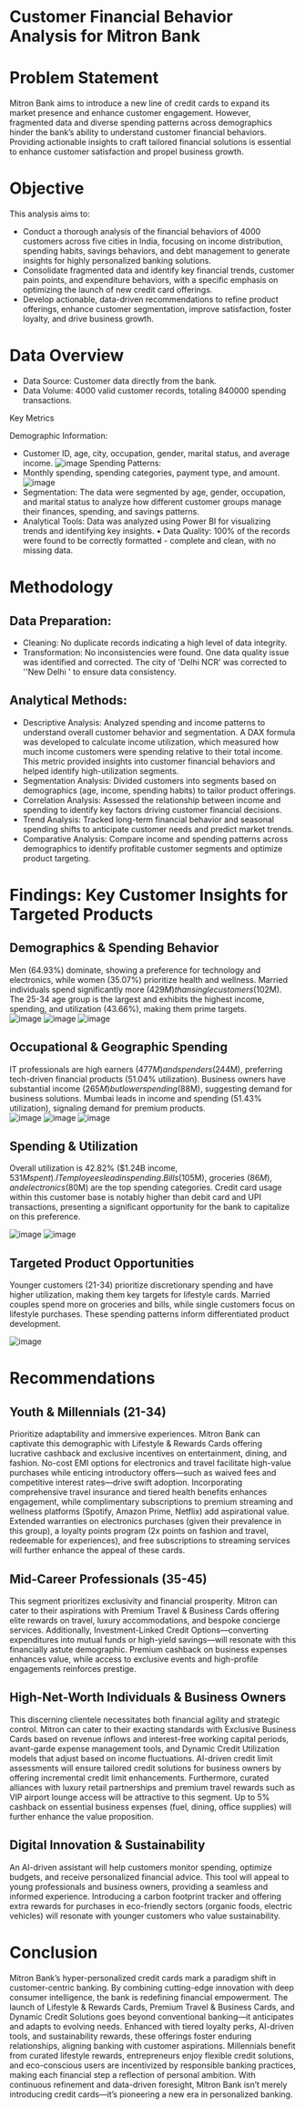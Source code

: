 # Customer Financial Behavior Analysis for Mitron Bank

#	Problem Statement
Mitron Bank aims to introduce a new line of credit cards to expand its market presence and enhance customer engagement. However, fragmented data and diverse spending patterns across demographics hinder the bank’s ability to understand customer financial behaviors. Providing actionable insights to craft tailored financial solutions is essential to enhance customer satisfaction and propel business growth.

#	Objective
This analysis aims to:
-	Conduct a thorough analysis of the financial behaviors of 4000 customers across five cities in India, focusing on income distribution, spending habits, savings behaviors, and debt management to generate insights for highly personalized banking solutions.
-	Consolidate fragmented data and identify key financial trends, customer pain points, and expenditure behaviors, with a specific emphasis on optimizing the launch of new credit card offerings.
-	Develop actionable, data-driven recommendations to refine product offerings, enhance customer segmentation, improve satisfaction, foster loyalty, and drive business growth.
  #	Data Overview
-	Data Source: Customer data directly from the bank.
-	Data Volume: 4000 valid customer records, totaling 840000 spending transactions.

Key Metrics

Demographic Information:
-	Customer ID, age, city, occupation, gender, marital status, and average income.
  ![image](https://github.com/user-attachments/assets/4a0fdd10-c2b8-4631-be6b-3e88bab3c873)
Spending Patterns:
-	Monthly spending, spending categories, payment type, and amount. 
 ![image](https://github.com/user-attachments/assets/249b73c6-e9f1-449b-a1eb-fa782e4d5f3f)
-	Segmentation: The data were segmented by age, gender, occupation, and marital status to analyze how different customer groups manage their finances, spending, and savings patterns.
-	Analytical Tools: Data was analyzed using Power BI for visualizing trends and identifying key insights.
•	Data Quality: 100% of the records were found to be correctly formatted - complete and clean, with no missing data.
  #	Methodology
## Data Preparation:
-	Cleaning: No duplicate records indicating a high level of data integrity.  
-	Transformation: No inconsistencies were found. One data quality issue was identified and corrected. The city of 'Delhi NCR' was corrected to ''New Delhi ' to ensure data consistency.
## Analytical Methods:
-	Descriptive Analysis: Analyzed spending and income patterns to understand overall customer behavior and segmentation. A DAX formula was developed to calculate income utilization, which measured how much income customers were spending relative to their total income. This metric provided insights into customer financial behaviors and helped identify high-utilization segments.
-	Segmentation Analysis: Divided customers into segments based on demographics (age, income, spending habits) to tailor product offerings.
-	Correlation Analysis: Assessed the relationship between income and spending to identify key factors driving customer financial decisions.
-	Trend Analysis: Tracked long-term financial behavior and seasonal spending shifts to anticipate customer needs and predict market trends.
-	Comparative Analysis: Compare income and spending patterns across demographics to identify profitable customer segments and optimize product targeting.
#	Findings: Key Customer Insights for Targeted Products
## Demographics & Spending Behavior
Men (64.93%) dominate, showing a preference for technology and electronics, while women (35.07%) prioritize health and wellness. Married individuals spend significantly more ($429M) than single customers ($102M).  The 25-34 age group is the largest and exhibits the highest income, spending, and utilization (43.66%), making them prime targets.  
![image](https://github.com/user-attachments/assets/35f90483-aa4f-414a-a233-77a4cd7edf4d) ![image](https://github.com/user-attachments/assets/e1ed7a9b-4e52-40a2-a846-c96b96939ea2) ![image](https://github.com/user-attachments/assets/30c89f66-0395-4bc6-b147-fef8326ad592)
## Occupational & Geographic Spending
IT professionals are high earners ($477M) and spenders ($244M), preferring tech-driven financial products (51.04% utilization). Business owners have substantial income ($265M) but lower spending ($88M), suggesting demand for business solutions. Mumbai leads in income and spending (51.43% utilization), signaling demand for premium products.  
 ![image](https://github.com/user-attachments/assets/9a176e21-0368-4b5a-998c-117c29186822) 
 ![image](https://github.com/user-attachments/assets/9447d2b7-06bd-4c9d-81d0-002a74e933a1) 
 ![image](https://github.com/user-attachments/assets/04fae426-d4e9-4de3-906d-ae4c1e505a9b)
## Spending & Utilization
Overall utilization is 42.82% ($1.24B income, $531M spent). IT employees lead in spending. Bills ($105M), groceries ($86M), and electronics ($80M) are the top spending categories. Credit card usage within this customer base is notably higher than debit card and UPI transactions, presenting a significant opportunity for the bank to capitalize on this preference.

  ![image](https://github.com/user-attachments/assets/8dee64fb-27cb-43ca-939c-9e3d891882e0)
  ![image](https://github.com/user-attachments/assets/bc4585ac-a846-4050-ad4d-23723001935d)
## Targeted Product Opportunities
Younger customers (21-34) prioritize discretionary spending and have higher utilization, making them key targets for lifestyle cards. Married couples spend more on groceries and bills, while single customers focus on lifestyle purchases. These spending patterns inform differentiated product development. 

 ![image](https://github.com/user-attachments/assets/90a7691a-9fe5-46b0-afa1-58a6b98b6048)
#	Recommendations
## Youth & Millennials (21-34)
Prioritize adaptability and immersive experiences. Mitron Bank can captivate this demographic with Lifestyle & Rewards Cards offering lucrative cashback and exclusive incentives on entertainment, dining, and fashion. No-cost EMI options for electronics and travel facilitate high-value purchases while enticing introductory offers—such as waived fees and competitive interest rates—drive swift adoption. Incorporating comprehensive travel insurance and tiered health benefits enhances engagement, while complimentary subscriptions to premium streaming and wellness platforms (Spotify, Amazon Prime, Netflix) add aspirational value. Extended warranties on electronics purchases (given their prevalence in this group), a loyalty points program (2x points on fashion and travel, redeemable for experiences), and free subscriptions to streaming services will further enhance the appeal of these cards.
## Mid-Career Professionals (35-45)
This segment prioritizes exclusivity and financial prosperity. Mitron can cater to their aspirations with Premium Travel & Business Cards offering elite rewards on travel, luxury accommodations, and bespoke concierge services. Additionally, Investment-Linked Credit Options—converting expenditures into mutual funds or high-yield savings—will resonate with this financially astute demographic. Premium cashback on business expenses enhances value, while access to exclusive events and high-profile engagements reinforces prestige.
## High-Net-Worth Individuals & Business Owners
This discerning clientele necessitates both financial agility and strategic control. Mitron can cater to their exacting standards with Exclusive Business Cards based on revenue inflows and interest-free working capital periods, avant-garde expense management tools, and Dynamic Credit Utilization models that adjust based on income fluctuations. AI-driven credit limit assessments will ensure tailored credit solutions for business owners by offering incremental credit limit enhancements. Furthermore, curated alliances with luxury retail partnerships and premium travel rewards such as VIP airport lounge access will be attractive to this segment. Up to 5% cashback on essential business expenses (fuel, dining, office supplies) will further enhance the value proposition.
## Digital Innovation & Sustainability
An AI-driven assistant will help customers monitor spending, optimize budgets, and receive personalized financial advice. This tool will appeal to young professionals and business owners, providing a seamless and informed experience. Introducing a carbon footprint tracker and offering extra rewards for purchases in eco-friendly sectors (organic foods, electric vehicles) will resonate with younger customers who value sustainability.
#	Conclusion
Mitron Bank’s hyper-personalized credit cards mark a paradigm shift in customer-centric banking. By combining cutting-edge innovation with deep consumer intelligence, the bank is redefining financial empowerment. The launch of Lifestyle & Rewards Cards, Premium Travel & Business Cards, and Dynamic Credit Solutions goes beyond conventional banking—it anticipates and adapts to evolving needs.
Enhanced with tiered loyalty perks, AI-driven tools, and sustainability rewards, these offerings foster enduring relationships, aligning banking with customer aspirations. Millennials benefit from curated lifestyle rewards, entrepreneurs enjoy flexible credit solutions, and eco-conscious users are incentivized by responsible banking practices, making each financial step a reflection of personal ambition.
With continuous refinement and data-driven foresight, Mitron Bank isn’t merely introducing credit cards—it’s pioneering a new era in personalized banking.
